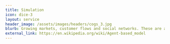 ```yaml
---
title: Simulation
icon: dice-3
layout: service
header_image: /assets/images/headers/cogs_3.jpg
blurb: Growing markets, customer flows and social networks. These are all complex systems. If we want to understand the impact of strategic decisions on these environments then we need to simulate the outcomes. We use agent based modelling and Monte Carlo methods.
external_link: https://en.wikipedia.org/wiki/Agent-based_model
---
```


